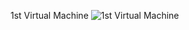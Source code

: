 1st Virtual Machine
![1st Virtual Machine](https://github.com/AbhishekSaxena2244/Azure-Cloud-Project/assets/87027647/95238c0a-bf29-48c8-b269-c2e557b569e0)

